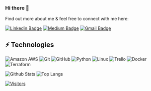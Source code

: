 ### Hi there 👋

<!-- Introduce yourself and give a brief introduction about yourself here.  Also include what tech you're interested in and what you are currently learning -->

Find out more about me & feel free to connect with me here:

<!-- Replace the fields below with the information requested. Remember to remove the encapsulating <> characters. For spaces in names, use %20 (e.g. Broadus%20Palmer) -->

[![Linkedin Badge](https://img.shields.io/badge/-Tyler%20Gallimore-blue?style=flat-square&logo=Linkedin&logoColor=white&link=www.linkedin.com/in/tyler-gallimore-a37572187)](www.linkedin.com/in/tyler-gallimoreR)
[![Medium Badge](https://img.shields.io/badge/Tyler%20Gallimore-12100E?style=flat-square&logo=medium&logoColor=white&link=https://medium.com/@Tyler.Gallimore)](https://medium.com/@Tyler.Gallimore)
[![Gmail Badge](https://img.shields.io/badge/-lifforn@mailfence.com-c14438?style=flat-square&logo=Gmail&logoColor=white&link=mailto:lifforn@mailfence.com)](mailto:lifforn@mailfence.com)

## ⚡ Technologies

<!-- Check out the Badges folder for more badges -->

![Amazon AWS](https://img.shields.io/badge/Amazon%20AWS-232F3E?style=flat-square&logo=amazon-aws)
![Git](https://img.shields.io/badge/-Git-black?style=flat-square&logo=git)
![GitHub](https://img.shields.io/badge/-GitHub-181717?style=flat-square&logo=github)
![Python](https://img.shields.io/badge/-Python-black?style=flat-square&logo=Python)
![Linux](https://img.shields.io/badge/Linux-FCC624?style=flat-square&logo=linux&logoColor=black)
![Trello](https://img.shields.io/badge/Trello-%23026AA7.svg?style=flat-square&logo=Trello&logoColor=white)
![Docker](https://img.shields.io/badge/docker-%230db7ed.svg?style=for-the-badge&logo=docker&logoColor=white)
![Terraform](https://img.shields.io/badge/terraform-%235835CC.svg?style=for-the-badge&logo=terraform&logoColor=white)

<!-- Replace the fields below with the information requested. Remember to remove the encapsulating <> characters. -->

![Github Stats](https://github-readme-stats.vercel.app/api?username=Tyler-Gallimore&count_private=true&show_icons=true&include_all_commits=true)
![Top Langs](https://github-readme-stats.vercel.app/api/top-langs/?username=Tyler-Gallimore&hide=TeX&layout=compact)


[![Visitors](https://api.visitorbadge.io/api/visitors?path=Tyler-Gallimore%2FTyler-Gallimore&label=VISITORS&countColor=%23263759)](https://visitorbadge.io/status?path=Tyler-Gallimore%2FTyler-Gallimore)
